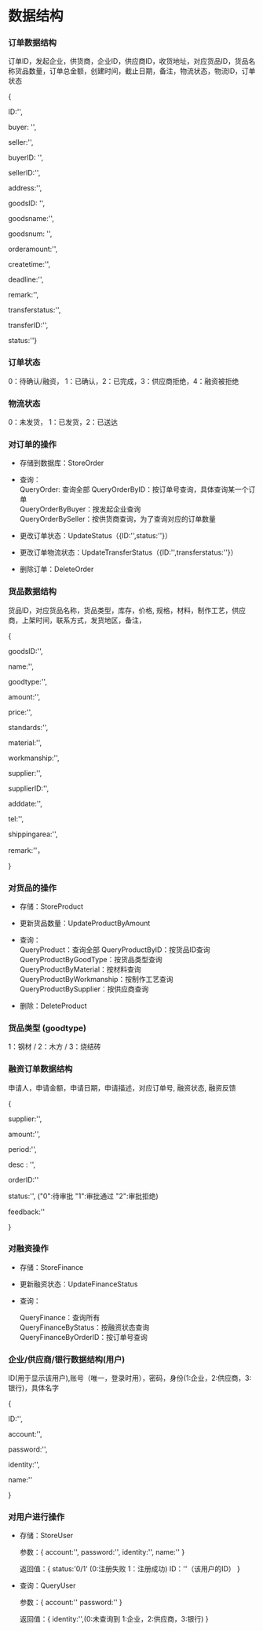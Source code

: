 # 数据结构

### 订单数据结构

订单ID，发起企业，供货商，企业ID，供应商ID，收货地址，对应货品ID，货品名称货品数量，订单总金额，创建时间，截止日期，备注，物流状态，物流ID，订单状态

{

ID:'',

buyer: '',

seller:'',

buyerID: '',

sellerID:'',

address:'',

goodsID: '',

goodsname:'',

goodsnum: '',

orderamount:'',

createtime:'',

deadline:'',

remark:'',

transferstatus:'',

transferID:'',

status:''}

### 订单状态

0：待确认/融资， 1：已确认，2：已完成，3：供应商拒绝，4：融资被拒绝

### 物流状态

0：未发货， 1：已发货，2：已送达


### 对订单的操作

* 存储到数据库：StoreOrder

* 查询：<br>
  QueryOrder: 查询全部
  QueryOrderByID：按订单号查询，具体查询某一个订单<br>
  QueryOrderByBuyer：按发起企业查询<br>
  QueryOrderBySeller：按供货商查询，为了查询对应的订单数量<br>

* 更改订单状态：UpdateStatus（{ID:'',status:''}）

* 更改订单物流状态：UpdateTransferStatus（{ID:'',transferstatus:''}）

* 删除订单：DeleteOrder

### 货品数据结构

货品ID，对应货品名称，货品类型，库存，价格, 规格，材料，制作工艺，供应商，上架时间，联系方式，发货地区，备注，

{

goodsID:'',

name:'',

goodtype:'',

amount:'',

price:'',

standards:'',

material:'',

workmanship:'',

supplier:'',

supplierID:'',

adddate:'',

tel:'',

shippingarea:'',

remark:''，

}

### 对货品的操作

* 存储：StoreProduct
* 更新货品数量：UpdateProductByAmount

* 查询：<br>
    QueryProduct：查询全部
    QueryProductByID：按货品ID查询<br>
    QueryProductByGoodType：按货品类型查询<br>
    QueryProductByMaterial：按材料查询<br>
    QueryProductByWorkmanship：按制作工艺查询<br>
    QueryProductBySupplier：按供应商查询<br>
    
* 删除：DeleteProduct

### 货品类型 (goodtype)

1：钢材 /
2：木方 / 
3：烧结砖

### 融资订单数据结构

申请人，申请金额，申请日期，申请描述，对应订单号, 融资状态, 融资反馈

{

supplier:'',

amount:'',

period:'',

desc : '',

orderID:''

status:'', ("0":待审批 "1":审批通过 "2":审批拒绝)

feedback:'' 

}

### 对融资操作

* 存储：StoreFinance

* 更新融资状态：UpdateFinanceStatus

* 查询：

   QueryFinance：查询所有<br>
   QueryFinanceByStatus：按融资状态查询<br>
   QueryFinanceByOrderID：按订单号查询<br>

### 企业/供应商/银行数据结构(用户)

ID(用于显示该用户),账号（唯一，登录时用），密码，身份(1:企业，2:供应商，3:银行)，具体名字

{

ID:'',

account:'',

password:'',

identity:'',

name:''

}

### 对用户进行操作

* 存储：StoreUser 

  参数：{
  account:'',
  password:'',
  identity:'',
  name:''
  }
  
  返回值：{
  status:'0/1' (0:注册失败 1：注册成功)
  ID：''（该用户的ID）
}

* 查询：QueryUser

  参数：{
  account:''
  password:''
  }
  
  返回值：{
  identity:'',(0:未查询到 1:企业，2:供应商，3:银行)
  }
     

